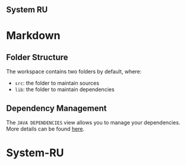 ## System RU

# Markdown
[](https://i.pinimg.com/564x/a2/ae/93/a2ae933d33bd335edad2117ff5003eb0.jpg)


## Folder Structure

The workspace contains two folders by default, where:

- `src`: the folder to maintain sources
- `lib`: the folder to maintain dependencies

## Dependency Management

The `JAVA DEPENDENCIES` view allows you to manage your dependencies. More details can be found [here](https://github.com/microsoft/vscode-java-pack/blob/master/release-notes/v0.9.0.md#work-with-jar-files-directly).
# System-RU
